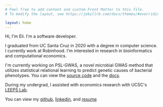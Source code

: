 ```yaml
---
# Feel free to add content and custom Front Matter to this file.
# To modify the layout, see https://jekyllrb.com/docs/themes/#overriding-theme-defaults

layout: home
---
```


Hi, I'm Eli. I'm a software developer.

I graduated from UC Santa Cruz in 2020 with a degree in computer science. I currently work at Robinhood.
I'm interested in research in bioinformatics and computational economics.

I'm currently working on PSL-GWAS, a novel microbial GWAS method that utilizes statistical relational learning
to predict genetic causes of bacterial phenotypes. You can view the [source code](https://github.com/elip12/psl-gwas) and the [docs](https://psl-gwas.readthedocs.io).

During my undergrad, I assisted with economics research with UCSC's [LEEPS Lab](https://econlab.ucsc.edu/public/).

You can view my [github](https://github.com/elip12), [linkedin](https://linkedin.com/in/eli-pandolfo), and [resume](/resume)
